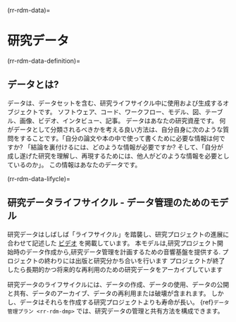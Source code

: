 (rr-rdm-data)=
# 研究データ

(rr-rdm-data-definition)=
## データとは?

データは、データセットを含む、研究ライフサイクル中に使用および生成するオブジェクトです。 ソフトウェア、コード、ワークフロー、モデル、図、テーブル、画像、ビデオ、インタビュー、記事。 データはあなたの研究資産です。 何がデータとして分類されるべきかを考える良い方法は、自分自身に次のような質問をすることです。「自分の論文や本の中で使って書くために必要な情報は何ですか? 「結論を裏付けるには、どのような情報が必要ですか? そして、「自分が成し遂げた研究を理解し、再現するためには、他人がどのような情報を必要としているのか」。 この情報はあなたのデータです。

(rr-rdm-data-lifycle)=
## 研究データライフサイクル - データ管理のためのモデル

研究データはしばしば「ライフサイクル」を踏襲し、研究プロジェクトの進展に合わせて記述した [ビデオ](https://www.youtube.com/watch?v=-wjFMMQD3UA) を掲載しています。 本モデルは,研究プロジェクト開始時のデータ作成から,研究データ管理を計画するための音響基盤を提供する. プロジェクトの終わりには出版と研究分かち合いを行います プロジェクトが終了したら長期的かつ将来的な再利用のための研究データをアーカイブしています

研究データのライフサイクルには、データの作成、データの使用、データの公開と共有、データのアーカイブ、データの再利用または破壊が含まれます。 しかし、データはそれらを作成する研究プロジェクトよりも寿命が長い。 {ref}`データ管理プラン <rr-rdm-dmp>` では、研究データの管理と共有方法を構成できます。

